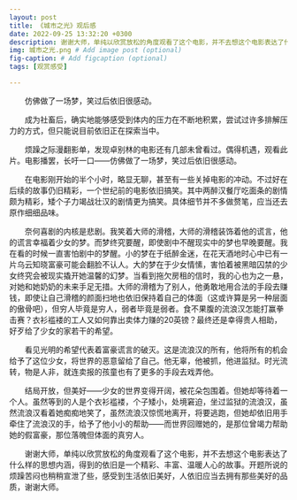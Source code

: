 ```yaml
---
layout: post
title: 《城市之光》观后感
date: 2022-09-25 13:32:20 +0300
description: 谢谢大师，单纯以欣赏放松的角度观看了这个电影，并不去想这个电影表达了什么样的思想内涵，得到的依旧是一个精彩、丰富、温暖人心的故事。开题所说的烦躁苦闷也稍稍宣泄了些，感受到生活依旧美好，人依旧应当去拥有那些美好的品质，谢谢大师。 # Add post description (optional)
img: 城市之光.png # Add image post (optional)
fig-caption: # Add figcaption (optional)
tags: [观赏感受]

---
```


&emsp;&emsp;仿佛做了一场梦，笑过后依旧很感动。

&emsp;&emsp;成为社畜后，确实地能够感受到体内的压力在不断地积累，尝试过许多排解压力的方式，但只能说目前依旧正在探索当中。

&emsp;&emsp;烦躁之际漫翻影单，发现卓别林的电影还有几部未曾看过。偶得机遇，观看此片。电影播罢，长吁一口——仿佛做了一场梦，笑过后依旧很感动。

&emsp;&emsp;在电影刚开始的半个小时，略显无聊，甚至有一些关掉电影的冲动。不过好在后续的故事仍旧精彩，一个世纪前的电影依旧搞笑。其中两醉汉餐厅吃面条的剧情颇为精彩，矮个子力竭战壮汉的剧情更为搞笑。具体细节并不多做赘笔，应当还去原作细细品味。

&emsp;&emsp;奈何喜剧的内核是悲剧。我笑着大师的滑稽，大师的滑稽装饰着他的谎言，他的谎言幸福着少女的梦。而梦终究要醒，即使剧中不醒现实中的梦也早晚要醒。我在看的时候一直害怕剧中的梦醒。小的梦在于纸醉金迷，在花天酒地时心中已有一片乌云知晓富豪可能会翻脸不认人。大的梦在于少女情愫，害怕着被黑暗囚禁的少女终究会被现实撬开她温馨的幻梦。当看到拖欠房租的信时，我的心也为之一悬，对她和她奶奶的未来手足无措。大师的滑稽为了别人，他勇敢地用合法的手段去赚钱，即使让自己滑稽的颜面扫地也依旧保持着自己的体面（这或许算是另一种层面的傲骨吧），但穷人毕竟是穷人，弱者毕竟是弱者。食不果腹的流浪汉怎能打赢拳击赛？衣衫褴褛的工人又如何靠出卖体力赚的20英镑？最终还是幸得贵人相助，好歹给了少女的家若干的希望。

&emsp;&emsp;看见光明的希望代表着富豪谎言的破灭。这是流浪汉的所有，他将所有的机会给予了这位少女，将世界的恶意留给了自己。他无辜，他被抓，他进监狱。时光流转，物是人非，就连卖报的孩童也有了更多的手段去戏弄他。

&emsp;&emsp;结局开放，但美好——少女的世界变得开阔，被花朵包围着。但她却等待着一个人。虽然等到的人是个衣衫褴褛，个子矮小，处境窘迫，坐过监狱的流浪汉，虽然流浪汉看着她痴痴地笑了，虽然流浪汉惊慌地离开，将要逃跑，但她却依旧用手牵住了流浪汉的手，给予了他小小的帮助——而世界回赠她的，是那位曾竭力帮助她的假富豪，那位落魄但体面的真穷人。

&emsp;&emsp;谢谢大师，单纯以欣赏放松的角度观看了这个电影，并不去想这个电影表达了什么样的思想内涵，得到的依旧是一个精彩、丰富、温暖人心的故事。开题所说的烦躁苦闷也稍稍宣泄了些，感受到生活依旧美好，人依旧应当去拥有那些美好的品质，谢谢大师。